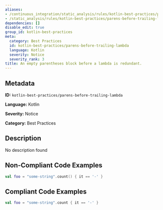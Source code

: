 ```yaml
---
aliases:
- /continuous_integration/static_analysis/rules/kotlin-best-practices/parens-before-trailing-lambda
- /static_analysis/rules/kotlin-best-practices/parens-before-trailing-lambda
dependencies: []
disable_edit: true
group_id: kotlin-best-practices
meta:
  category: Best Practices
  id: kotlin-best-practices/parens-before-trailing-lambda
  language: Kotlin
  severity: Notice
  severity_rank: 3
title: An empty parentheses block before a lambda is redundant.
---
```

<!--  SOURCED FROM https://github.com/DataDog/datadog-static-analyzer-rule-docs -->


## Metadata
**ID:** `kotlin-best-practices/parens-before-trailing-lambda`

**Language:** Kotlin

**Severity:** Notice

**Category:** Best Practices

## Description
No description found

## Non-Compliant Code Examples
```kotlin
val foo = "some-string".count() { it == '-' }
```

## Compliant Code Examples
```kotlin
val foo = "some-string".count { it == '-' }
```
